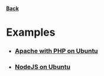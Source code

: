 #### [Back](./README.md)

# Examples

* ### [Apache with PHP on Ubuntu](./examples/php.md)

* ### [NodeJS on Ubuntu](./examples/nodejs.md)